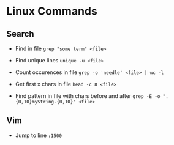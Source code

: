 # Linux Commands

## Search  

* Find in file
`grep "some term" <file>`

* Find unique lines
`unique -u <file>` 

* Count occurences in file
`grep -o 'needle' <file> | wc -l`

* Get first x chars in file
`head -c 8 <file>`

* Find pattern in file with chars before and after
`grep -E -o ".{0,10}myString.{0,10}" <file>` 


## Vim

* Jump to line
`:1500` 
